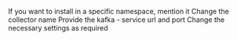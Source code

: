 If you want to install in a specific namespace, mention it
Change the collector name 
Provide the kafka - service url and port
Change the necessary settings as required
